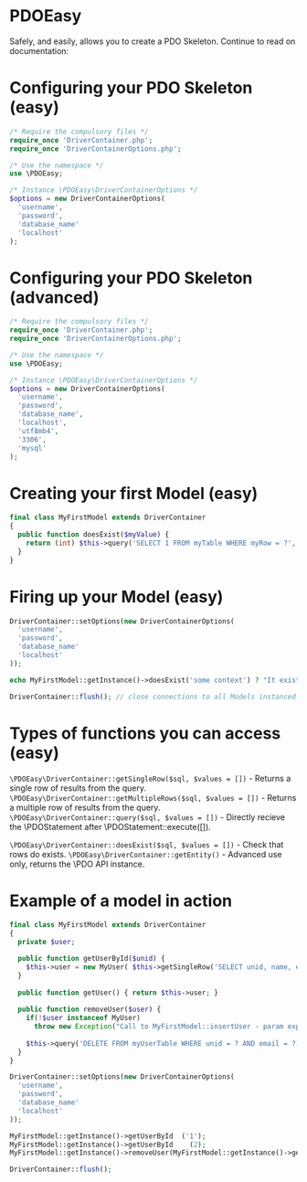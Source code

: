 # PDOEasy
Safely, and easily, allows you to create a PDO Skeleton. Continue to read on documentation:

# Configuring your PDO Skeleton (easy)
```php
/* Require the compulsory files */
require_once 'DriverContainer.php';
require_once 'DriverContainerOptions.php';

/* Use the namespace */
use \PDOEasy;

/* Instance \PDOEasy\DriverContainerOptions */
$options = new DriverContainerOptions(
  'username',
  'password',
  'database_name'
  'localhost'
);
```

# Configuring your PDO Skeleton (advanced)
```php
/* Require the compulsory files */
require_once 'DriverContainer.php';
require_once 'DriverContainerOptions.php';

/* Use the namespace */
use \PDOEasy;

/* Instance \PDOEasy\DriverContainerOptions */
$options = new DriverContainerOptions(
  'username',
  'password',
  'database_name',
  'localhost',
  'utf8mb4',
  '3306',
  'mysql'
);
```

# Creating your first Model (easy)
```php
final class MyFirstModel extends DriverContainer
{
  public function doesExist($myValue) {
    return (int) $this->query('SELECT 1 FROM myTable WHERE myRow = ?', [$myValue])->fetchColumn();
  }
}
```

# Firing up your Model (easy)
```php
DriverContainer::setOptions(new DriverContainerOptions(
  'username',
  'password',
  'database_name'
  'localhost'
));

echo MyFirstModel::getInstance()->doesExist('some context') ? "It exists" : "It doesn't exist";

DriverContainer::flush(); // close connections to all Models instanced through getInstance()
```

# Types of functions you can access (easy)
`\PDOEasy\DriverContainer::getSingleRow($sql, $values = [])` - Returns a single row of results from the query.
`\PDOEasy\DriverContainer::getMultipleRows($sql, $values = [])` - Returns a multiple row of results from the query.
`\PDOEasy\DriverContainer::query($sql, $values = [])` - Directly recieve the \PDOStatement after \PDOStatement::execute([]).

`\PDOEasy\DriverContainer::doesExist($sql, $values = [])` - Check that rows do exists.
`\PDOEasy\DriverContainer::getEntity()` - Advanced use only, returns the \PDO API instance.

# Example of a model in action

```php
final class MyFirstModel extends DriverContainer
{
  private $user;

  public function getUserById($unid) {
    $this->user = new MyUser( $this->getSingleRow('SELECT unid, name, email FROM myUserTable WHERE unid = ?', [(int) $unid]) );
  }
  
  public function getUser() { return $this->user; }
  
  public function removeUser($user) {
    if(!$user instanceof MyUser)
      throw new Exception("Call to MyFirstModel::insertUser - param expected to be of type MyUser");
      
    $this->query('DELETE FROM myUserTable WHERE unid = ? AND email = ?)', [(int) $user->getUniqueNumberId(), $user->getEmail()]);
  }
}

DriverContainer::setOptions(new DriverContainerOptions(
  'username',
  'password',
  'database_name'
  'localhost'
));

MyFirstModel::getInstance()->getUserById  ('1');
MyFirstModel::getInstance()->getUserById    (2);
MyFirstModel::getInstance()->removeUser(MyFirstModel::getInstance()->getUser());

DriverContainer::flush();
```
